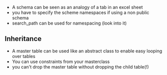 * A schema can be seen as an analogy of a tab in an excel sheet
* you have to specify the scheme namespaces if using a non public schema
* search_path can be used for namespacing (look into it)

## Inheritance
* A master table can be used like an abstract class to enable easy looping over tables
* You can use constraints from your masterclass
* you can't drop the master table without dropping the child table(!)
